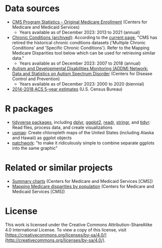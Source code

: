 # Data sources

* [CMS Program Statistics - Original Medicare Enrollment](https://data.cms.gov/summary-statistics-on-beneficiary-enrollment/medicare-and-medicaid-reports/cms-program-statistics-original-medicare-enrollment) (Centers for Medicare and Medicaid Services)
    * Years available as of December 2023: 2013 to 2021 (annual)
* [Chronic Conditions (archived)](https://web.archive.org/web/20231014192833/https://www.cms.gov/data-research/statistics-trends-and-reports/chronic-conditions): According to the [current page](https://data.cms.gov/medicare-chronic-conditions), "CMS has retired the historical chronic conditions datasets ('Multiple Chronic Conditions' and 'Specific Chronic Conditions'). Refer to the Mapping Medicare Disparities tool below which can be used for retrieving similar data."
    * Years available as of December 2023: 2007 to 2018 (annual)
* [Autism and Developmental Disabilities Monitoring (ADDM) Network: Data and Statistics on Autism Spectrum Disorder](https://www.cdc.gov/autism/data-research/) (Centers for Disease Control and Prevention)
    * Years available as of December 2023: 2000 to 2020 (biennial)
* [2014-2018 ACS 5-year estimates](https://www.census.gov/programs-surveys/acs/technical-documentation/table-and-geography-changes/2018/5-year.html) (U.S. Census Bureau)

# R packages

* [tidyverse packages](https://www.tidyverse.org/), including [dplyr](https://dplyr.tidyverse.org/), [ggplot2](https://ggplot2.tidyverse.org/), [readr](https://readr.tidyverse.org/), [stringr](https://stringr.tidyverse.org/), and [tidyr](https://tidyr.tidyverse.org/): Read files, process data, and create visualizations
* [usmap](https://usmap.dev/): Create chloropleth maps of the United States (including Alaska and Hawaii) as ggplot objects
* [patchwork](https://patchwork.data-imaginist.com/): "to make it ridiculously simple to combine separate ggplots into the same graphic"

# Related or similar projects

* [Summary charts](https://www2.ccwdata.org/web/guest/medicare-data) (Centers for Medicare and Medicaid Services [CMS])
* [Mapping Medicare disparities by population](https://data.cms.gov/tools/mapping-medicare-disparities-by-population) (Centers for Medicare and Medicaid Services [CMS])

# License

This work is licensed under the Creative Commons Attribution-ShareAlike 4.0 International License. To view a copy of this license, visit [https://creativecommons.org/licenses/by-sa/4.0/](http://creativecommons.org/licenses/by-sa/4.0/).
